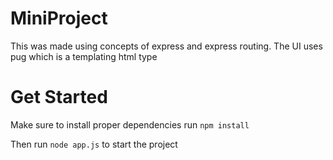 # MiniProject
This was made using concepts of express and express routing.
The UI uses pug which is a templating html type

# Get Started
Make sure to install proper dependencies run `npm install`

Then run `node app.js` to start the project
